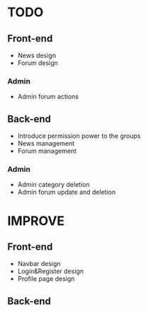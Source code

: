 # TODO
## Front-end
- News design
- Forum design

### Admin
- Admin forum actions

## Back-end
- Introduce permission power to the groups
- News management
- Forum management

### Admin
- Admin category deletion
- Admin forum update and deletion

# IMPROVE
## Front-end
- Navbar design
- Login&Register design
- Profile page design
## Back-end
